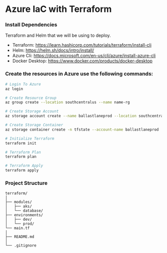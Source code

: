 # Azure IaC with Terraform

### Install Dependencies
Terraform and Helm that we will be using to deploy.

- Terraform: https://learn.hashicorp.com/tutorials/terraform/install-cli
- Helm: https://helm.sh/docs/intro/install/
- Azure Cli: https://docs.microsoft.com/en-us/cli/azure/install-azure-cli
- Docker Desktop: https://www.docker.com/products/docker-desktop

### Create the resources in Azure use the following commands:

```sh
# Login To Azure
az login

# Create Resource Group
az group create --location southcentralus --name name-rg

# Create Storage Account
az storage account create --name ballastlaneprod --location southcentralus --sku Standard_LRS

# Create Storage Container
az storage container create -n tfstate --account-name ballastlaneprod

# Initialize Terraform
terraform init

# Terraform Plan
terraform plan

# Terraform Apply
terraform apply
```

### Project Structure

```
terraform/
│
├── modules/
│   ├── aks/
│   └── database/
├── environments/
│   ├── dev/
│   └── prod/
└── main.tf
│
├── README.md
│
└── .gitignore
```
